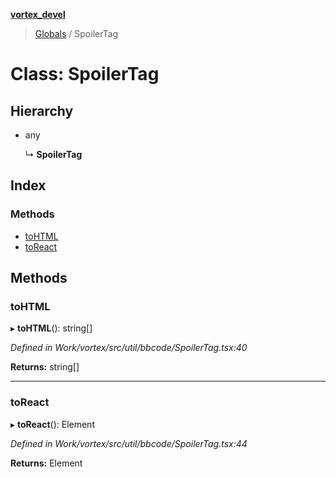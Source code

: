 **[vortex_devel](../README.md)**

> [Globals](../globals.md) / SpoilerTag

# Class: SpoilerTag

## Hierarchy

* any

  ↳ **SpoilerTag**

## Index

### Methods

* [toHTML](spoilertag.md#tohtml)
* [toReact](spoilertag.md#toreact)

## Methods

### toHTML

▸ **toHTML**(): string[]

*Defined in Work/vortex/src/util/bbcode/SpoilerTag.tsx:40*

**Returns:** string[]

___

### toReact

▸ **toReact**(): Element

*Defined in Work/vortex/src/util/bbcode/SpoilerTag.tsx:44*

**Returns:** Element
